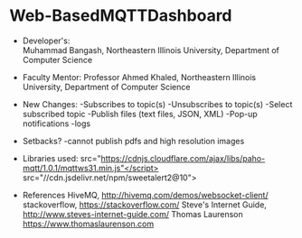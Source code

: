 # Web-BasedMQTTDashboard

- Developer's:  
         Muhammad Bangash, 
         Northeastern Illinois University, 
         Department of Computer Science
	 
- Faculty Mentor: 
	Professor Ahmed Khaled, 
	Northeastern Illinois University, 
        Department of Computer Science

- New Changes:
     -Subscribes to topic(s)
     -Unsubscribes to topic(s)
     -Select subscribed topic
     -Publish files (text files, JSON, XML)
     -Pop-up notifications
	 -logs

- Setbacks?
	 -cannot publish pdfs and high resolution images

- Libraries used: 
	src="https://cdnjs.cloudflare.com/ajax/libs/paho-mqtt/1.0.1/mqttws31.min.js"</script>
	src="//cdn.jsdelivr.net/npm/sweetalert2@10"></script>

- References
	HiveMQ, http://hivemq.com/demos/websocket-client/
	stackoverflow, https://stackoverflow.com/
	Steve's Internet Guide, http://www.steves-internet-guide.com/
	Thomas Laurenson https://www.thomaslaurenson.com
